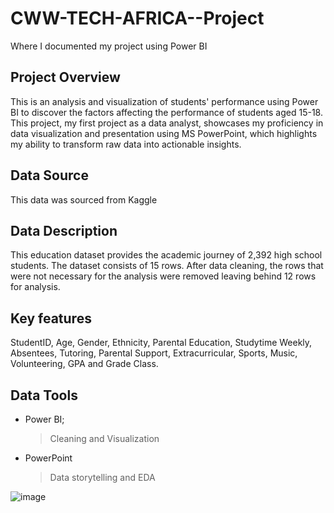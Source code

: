 # CWW-TECH-AFRICA--Project
Where I documented my project using Power BI

## Project Overview
This is an analysis and visualization of students' performance using Power BI to discover the factors affecting the performance of students aged 15-18. This project, my first project as a data analyst, showcases my proficiency in data visualization and presentation using MS PowerPoint, which highlights my ability to transform raw data into actionable insights.

## Data Source
This data was sourced from Kaggle

## Data Description
This education dataset provides the academic journey of 2,392 high school students. The dataset consists of 15 rows. After data cleaning, the rows that were not necessary for the analysis were removed leaving behind 12 rows for analysis.

## Key features
StudentID, Age, Gender, Ethnicity, Parental Education, Studytime Weekly, Absentees, Tutoring, Parental Support, Extracurricular, Sports, Music, Volunteering, GPA and Grade Class.

## Data Tools
* Power BI;
  > Cleaning and Visualization
* PowerPoint
  > Data storytelling and EDA





![image](https://github.com/user-attachments/assets/7ccbb198-4cf1-4e46-806d-019e4dc9f21d)
